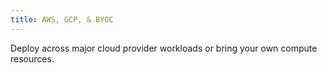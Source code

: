 ```yaml
---
title: AWS, GCP, & BYOC
---
```


Deploy across major cloud provider workloads or bring your own compute resources.

